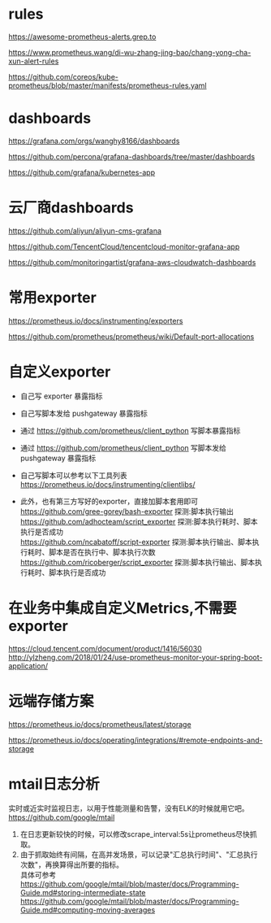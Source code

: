 # rules  
https://awesome-prometheus-alerts.grep.to  

https://www.prometheus.wang/di-wu-zhang-jing-bao/chang-yong-cha-xun-alert-rules  

https://github.com/coreos/kube-prometheus/blob/master/manifests/prometheus-rules.yaml  

# dashboards  
https://grafana.com/orgs/wanghy8166/dashboards  

https://github.com/percona/grafana-dashboards/tree/master/dashboards  

https://github.com/grafana/kubernetes-app  

# 云厂商dashboards  
https://github.com/aliyun/aliyun-cms-grafana  

https://github.com/TencentCloud/tencentcloud-monitor-grafana-app  

https://github.com/monitoringartist/grafana-aws-cloudwatch-dashboards  

# 常用exporter  
https://prometheus.io/docs/instrumenting/exporters  

https://github.com/prometheus/prometheus/wiki/Default-port-allocations  

# 自定义exporter  
- 自己写 exporter 暴露指标  
- 自己写脚本发给 pushgateway 暴露指标  
- 通过 https://github.com/prometheus/client_python 写脚本暴露指标  
- 通过 https://github.com/prometheus/client_python 写脚本发给 pushgateway 暴露指标  

- 自己写脚本可以参考以下工具列表  
https://prometheus.io/docs/instrumenting/clientlibs/  

- 此外，也有第三方写好的exporter，直接加脚本套用即可  
https://github.com/gree-gorey/bash-exporter    探测:脚本执行输出  
https://github.com/adhocteam/script_exporter   探测:脚本执行耗时、脚本执行是否成功  
https://github.com/ncabatoff/script-exporter   探测:脚本执行输出、脚本执行耗时、脚本是否在执行中、脚本执行次数  
https://github.com/ricoberger/script_exporter  探测:脚本执行输出、脚本执行耗时、脚本执行是否成功  

# 在业务中集成自定义Metrics,不需要exporter  
https://cloud.tencent.com/document/product/1416/56030  
http://ylzheng.com/2018/01/24/use-prometheus-monitor-your-spring-boot-application/  

# 远端存储方案  
https://prometheus.io/docs/prometheus/latest/storage  

https://prometheus.io/docs/operating/integrations/#remote-endpoints-and-storage  

# mtail日志分析  
实时或近实时监视日志，以用于性能测量和告警，没有ELK的时候就用它吧。  
https://github.com/google/mtail  
1. 在日志更新较快的时候，可以修改scrape_interval:5s让prometheus尽快抓取。
2. 由于抓取始终有间隔，在高并发场景，可以记录"汇总执行时间"、"汇总执行次数"，再换算得出所要的指标。  
具体可参考  
https://github.com/google/mtail/blob/master/docs/Programming-Guide.md#storing-intermediate-state  
https://github.com/google/mtail/blob/master/docs/Programming-Guide.md#computing-moving-averages  
